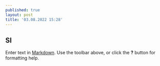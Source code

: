 ```yaml
---
published: true
layout: post
title: '03.08.2022 15:28'
---
```

## SI


Enter text in [Markdown](http://daringfireball.net/projects/markdown/). Use the toolbar above, or click the **?** button for formatting help.
